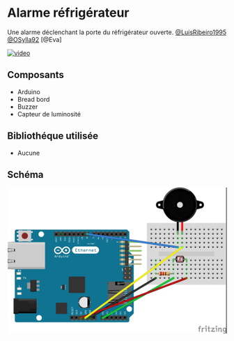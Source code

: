 # __Alarme réfrigérateur__

Une alarme déclenchant la porte du réfrigérateur ouverte.
[@LuisRibeiro1995](https://github.com/LuisRibeiro1995)
[@OSylla92](https://github.com/OSylla92)
[@Eva]

[![video](https://img.youtube.com/vi//w3OHjOc5Y/0.jpg)](http://youtu.be/w3OHjOc5Y)

## __Composants__

+ Arduino
+ Bread bord
+ Buzzer
+ Capteur de luminosité

## __Bibliothéque utilisée__

+ Aucune

## __Schéma__

![Sketch](Sketch2.jpg)
